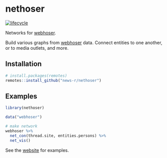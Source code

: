 # nethoser

[![lifecycle](https://img.shields.io/badge/lifecycle-experimental-orange.svg)](https://www.tidyverse.org/lifecycle/#experimental)

Networks for [webhoser](https://webhoser.john-coene.com/).

Build various graphs from [webhoser](https://webhoser.john-coene.com/) data. Connect entities to one another, or to media outlets, and more.

## Installation

``` r
# install.packages(remotes)
remotes::install_github("news-r/nethoser")
```

## Examples

```r
library(nethoser)

data("webhoser")

# make network
webhoser %>%
  net_con(thread.site, entities.persons) %>% 
  net_vis()
```

See the [website](http://nethoser.john-coene.com) for examples.
